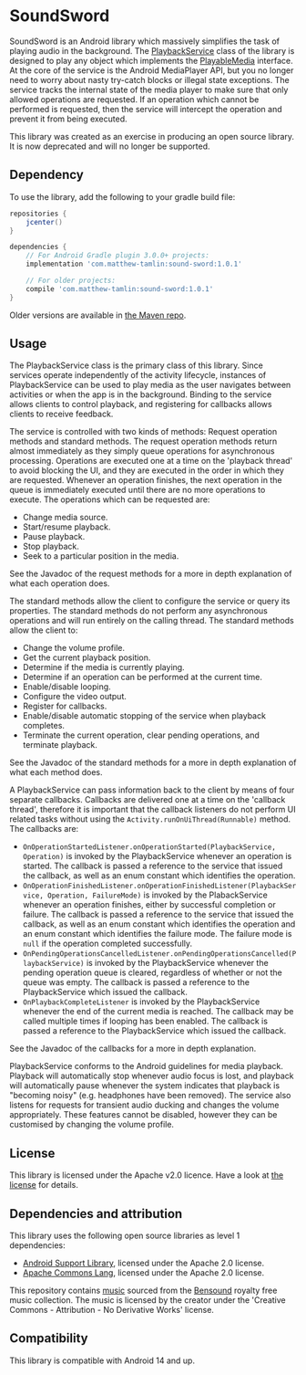 
# SoundSword
SoundSword is an Android library which massively simplifies the task of playing audio in the background. The [PlaybackService](library/src/main/java/com/matthewtamlin/soundsword/PlaybackService.java) class of the library is designed to play any object which implements the [PlayableMedia](library/src/main/java/com/matthewtamlin/soundsword/PlayableMedia.java) interface. At the core of the service is the Android MediaPlayer API, but you no longer need to worry about nasty try-catch blocks or illegal state exceptions. The service tracks the internal state of the media player to make sure that only allowed operations are requested. If an operation which cannot be performed is requested, then the service will intercept the operation and prevent it from being executed.

This library was created as an exercise in producing an open source library. It is now deprecated and will no longer be supported.

## Dependency
To use the library, add the following to your gradle build file:
```groovy
repositories {
	jcenter()
}

dependencies {
	// For Android Gradle plugin 3.0.0+ projects:
	implementation 'com.matthew-tamlin:sound-sword:1.0.1'

	// For older projects:
	compile 'com.matthew-tamlin:sound-sword:1.0.1'
}
```

Older versions are available in [the Maven repo](https://bintray.com/matthewtamlin/maven/SoundSword).

## Usage
The PlaybackService class is the primary class of this library. Since services operate independently of the activity lifecycle, instances of PlaybackService can be used to play media as the user navigates between activities or when the app is in the background. Binding to the service allows clients to control playback, and registering for callbacks allows clients to receive feedback. 

The service is controlled with two kinds of methods: Request operation methods and standard methods. The request operation methods return almost immediately as they simply queue operations for asynchronous processing. Operations are executed one at a time on the 'playback thread' to avoid blocking the UI, and they are executed in the order in which they are requested. Whenever an operation finishes, the next operation in the queue is immediately executed until there are no more operations to execute. The operations which can be requested are:
- Change media source.
- Start/resume playback.
- Pause playback.
- Stop playback.
- Seek to a particular position in the media.

See the Javadoc of the request methods for a more in depth explanation of what each operation does. 

The standard methods allow the client to configure the service or query its properties. The standard methods do not perform any asynchronous operations and will run entirely on the calling thread. The standard methods allow the client to:
- Change the volume profile.
- Get the current playback position.
- Determine if the media is currently playing.
- Determine if an operation can be performed at the current time.
- Enable/disable looping.
- Configure the video output.
- Register for callbacks.
- Enable/disable automatic stopping of the service when playback completes.
- Terminate the current operation, clear pending operations, and terminate playback.

See the Javadoc of the standard methods for a more in depth explanation of what each method does. 

A PlaybackService can pass information back to the client by means of four separate callbacks. Callbacks are delivered one at a time on the 'callback thread', therefore it is important that the callback listeners do not perform UI related tasks without using the `Activity.runOnUiThread(Runnable)` method. The callbacks are:
- `OnOperationStartedListener.onOperationStarted(PlaybackService, Operation)` is invoked by the PlaybackService whenever an operation is started. The callback is passed a reference to the service that issued the callback, as well as an enum constant which identifies the operation.
- `OnOperationFinishedListener.onOperationFinishedListener(PlaybackService, Operation, FailureMode)` is invoked by the PlabackService whenever an operation finishes, either by successful completion or failure. The callback is passed a reference to the service that issued the callback, as well as an enum constant which identifies the operation and an enum constant which identifies the failure mode. The failure mode is `null` if the operation completed successfully.
- `OnPendingOperationsCancelledListener.onPendingOperationsCancelled(PlaybackService)` is invoked by the PlaybackService whenever the pending operation queue is cleared, regardless of whether or not the queue was empty. The callback is passed a reference to the PlaybackService which issued the callback.
- `OnPlaybackCompleteListener` is invoked by the PlaybackService whenever the end of the current media is reached. The callback may be called multiple times if looping has been enabled. The callback is passed a reference to the PlaybackService which issued the callback.
 
See the Javadoc of the callbacks for a more in depth explanation.

PlaybackService conforms to the Android guidelines for media playback. Playback will automatically stop whenever audio focus is lost, and playback will automatically pause whenever the system indicates that playback is "becoming noisy" (e.g. headphones have been removed). The service also listens for requests for transient audio ducking and changes the volume appropriately. These features cannot be disabled, however they can be customised by changing the volume profile.

## License
This library is licensed under the Apache v2.0 licence. Have a look at [the license](LICENSE) for details.

## Dependencies and attribution
This library uses the following open source libraries as level 1 dependencies:
- [Android Support Library](https://developer.android.com/topic/libraries/support-library/index.html), licensed under the Apache 2.0 license.
- [Apache Commons Lang](https://commons.apache.org/proper/commons-lang/), licensed under the Apache 2.0 license.

This repository contains [music](testapp/src/main/assets) sourced from the [Bensound](http://www.bensound.com/royalty-free-music/electronica) royalty free music collection. The music is licensed by the creator under the 'Creative Commons - Attribution - No Derivative Works' license.

## Compatibility
This library is compatible with Android 14 and up.
